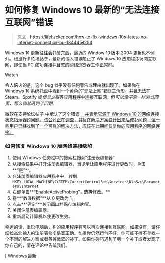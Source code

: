 # 如何修复 Windows 10 最新的“无法连接互联网”错误

> 原文：<https://lifehacker.com/how-to-fix-windows-10s-latest-no-internet-connection-bu-1844458254>

Windows 10 更新往往会打破东西，最近的 Window 10 版本 2004 更新也不例外。根据许多论坛帖子，最新的恼人错误阻止了 Windows 10 应用程序访问互联网，即使当 PC 成功连接并且您的网络浏览器工作正常时。

Watch

令人恼火的是，这个 bug 似乎没有任何警告或理由就出现了。如果你在 Windows 10 系统托盘中看到一个黄色的“无法上网”错误三角形，并且无法在 Steam、Spotify 或*堡垒之夜*等应用程序中连接互联网，但*可以像平常一样浏览网页，那么你就遇到了问题。*

微软在支持论坛帖子 中承认了这个错误 [，并表示它源于 Windows 10 的网络连接状态指示器的问题。该公司正在调查，并将在解决方案设计出来后修补问题，但一些用户已经找到了一个可靠的解决方法，应该在此期间恢复你的应用程序的网络连接。](https://social.technet.microsoft.com/Forums/en-US/4c8654be-d3da-4611-a649-110ca5a7c70a/ncsi-taskbar-icon-may-report-quotno-internetquot-on-windows-10-2004-devices-that-do-have?forum=win10itpronetworking)

### 如何修复 Windows 10 版网络连接缺陷

1.  使用 Windows 任务栏中的搜索栏搜索“注册表编辑器”
2.  从搜索结果中打开注册表编辑器，当提示让应用程序进行更改时，单击**“是”**。
3.  在注册表编辑器应用程序中，转到`HKEY_LOCAL_MACHINE\SYSTEM\CurrentControlSet\Services\NlaSvc\Parameters\Internet`
4.  右键单击**“EnableActiveProbing”**，选择**修改。**
5.  将**“数值数据”**从 0 更改为 1。
6.  点击**“确定”**关闭窗口并保存编辑内容。
7.  关闭注册表编辑器。
8.  重新启动计算机以使更改生效。

幸运的话，重启电脑后，你的应用程序将可以再次连接到互联网。如果没有，请仔细检查您输入的注册表修复是否正确。如果你仍然运气不好，你可能不得不寻找一个不同的解决方案或者等待微软的补丁。如果你碰巧遇到了另一个补丁或者发现了你自己的，请在评论中告诉我们。

[ [Windows 最新](https://www.windowslatest.com/2020/07/18/windows-10-no-internet-connection-problem/)